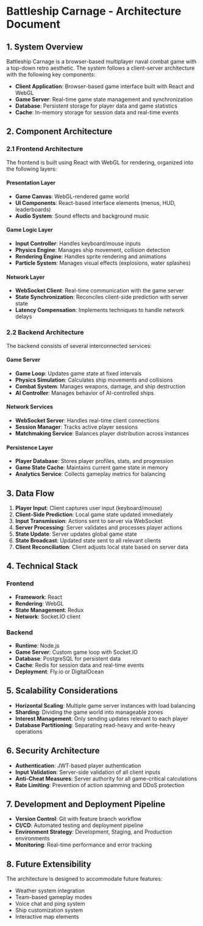 # Battleship Carnage - Architecture Document

## 1. System Overview

Battleship Carnage is a browser-based multiplayer naval combat game with a top-down retro aesthetic. The system follows a client-server architecture with the following key components:

- **Client Application**: Browser-based game interface built with React and WebGL
- **Game Server**: Real-time game state management and synchronization
- **Database**: Persistent storage for player data and game statistics
- **Cache**: In-memory storage for session data and real-time events

## 2. Component Architecture

### 2.1 Frontend Architecture

The frontend is built using React with WebGL for rendering, organized into the following layers:

#### Presentation Layer
- **Game Canvas**: WebGL-rendered game world
- **UI Components**: React-based interface elements (menus, HUD, leaderboards)
- **Audio System**: Sound effects and background music

#### Game Logic Layer
- **Input Controller**: Handles keyboard/mouse inputs
- **Physics Engine**: Manages ship movement, collision detection
- **Rendering Engine**: Handles sprite rendering and animations
- **Particle System**: Manages visual effects (explosions, water splashes)

#### Network Layer
- **WebSocket Client**: Real-time communication with the game server
- **State Synchronization**: Reconciles client-side prediction with server state
- **Latency Compensation**: Implements techniques to handle network delays

### 2.2 Backend Architecture

The backend consists of several interconnected services:

#### Game Server
- **Game Loop**: Updates game state at fixed intervals
- **Physics Simulation**: Calculates ship movements and collisions
- **Combat System**: Manages weapons, damage, and ship destruction
- **AI Controller**: Manages behavior of AI-controlled ships

#### Network Services
- **WebSocket Server**: Handles real-time client connections
- **Session Manager**: Tracks active player sessions
- **Matchmaking Service**: Balances player distribution across instances

#### Persistence Layer
- **Player Database**: Stores player profiles, stats, and progression
- **Game State Cache**: Maintains current game state in memory
- **Analytics Service**: Collects gameplay metrics for balancing

## 3. Data Flow

1. **Player Input**: Client captures user input (keyboard/mouse)
2. **Client-Side Prediction**: Local game state updated immediately
3. **Input Transmission**: Actions sent to server via WebSocket
4. **Server Processing**: Server validates and processes player actions
5. **State Update**: Server updates global game state
6. **State Broadcast**: Updated state sent to all relevant clients
7. **Client Reconciliation**: Client adjusts local state based on server data

## 4. Technical Stack

### Frontend
- **Framework**: React
- **Rendering**: WebGL
- **State Management**: Redux
- **Network**: Socket.IO client

### Backend
- **Runtime**: Node.js
- **Game Server**: Custom game loop with Socket.IO
- **Database**: PostgreSQL for persistent data
- **Cache**: Redis for session data and real-time events
- **Deployment**: Fly.io or DigitalOcean

## 5. Scalability Considerations

- **Horizontal Scaling**: Multiple game server instances with load balancing
- **Sharding**: Dividing the game world into manageable zones
- **Interest Management**: Only sending updates relevant to each player
- **Database Partitioning**: Separating read-heavy and write-heavy operations

## 6. Security Architecture

- **Authentication**: JWT-based player authentication
- **Input Validation**: Server-side validation of all client inputs
- **Anti-Cheat Measures**: Server authority for all game-critical calculations
- **Rate Limiting**: Prevention of action spamming and DDoS protection

## 7. Development and Deployment Pipeline

- **Version Control**: Git with feature branch workflow
- **CI/CD**: Automated testing and deployment pipeline
- **Environment Strategy**: Development, Staging, and Production environments
- **Monitoring**: Real-time performance and error tracking

## 8. Future Extensibility

The architecture is designed to accommodate future features:
- Weather system integration
- Team-based gameplay modes
- Voice chat and ping system
- Ship customization system
- Interactive map elements
